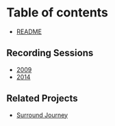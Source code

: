 # Table of contents

* [README](README.md)

## Recording Sessions

* [2009](recording-sessions/2009.md)
* [2014](recording-sessions/2014.md)

## Related Projects

* [Surround Journey](https://grammaton.gitbook.io/surround-journey/)

